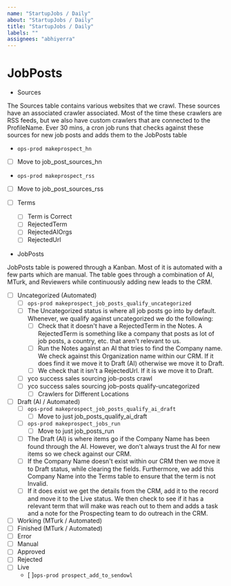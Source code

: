 ```yaml
---
name: "StartupJobs / Daily"
about: "StartupJobs / Daily"
title: "StartupJobs / Daily"
labels: ""
assignees: "abhiyerra"
---
```


# JobPosts

- Sources

The Sources table contains various websites that we crawl. These sources have an
associated crawler associated. Most of the time these crawlers are RSS feeds,
but we also have custom crawlers that are connected to the ProfileName. Ever 30
mins, a cron job runs that checks against these sources for new job posts and
adds them to the JobPosts table

- `ops-prod makeprospect_hn`

- [ ] Move to job_post_sources_hn

- `ops-prod makeprospect_rss`

- [ ] Move to job_post_sources_rss

- [ ] Terms
  - [ ] Term is Correct
  - [ ] RejectedTerm
  - [ ] RejectedAIOrgs
  - [ ] RejectedUrl

- JobPosts

JobPosts table is powered through a Kanban. Most of it is automated with a few parts which are manual. The table goes through a combination of AI, MTurk, and Reviewers while continuously adding new leads to the CRM.

- [ ] Uncategorized (Automated)
  - [ ] `ops-prod makeprospect_job_posts_qualify_uncategorized`
  - [ ] The Uncategorized status is where all job posts go into by default. Whenever, we qualify against uncategorized we do the following:
    - [ ] Check that it doesn't have a RejectedTerm in the Notes. A RejectedTerm is something like a company that posts as lot of job posts, a country, etc. that aren't relevant to us.
    - [ ] Run the Notes against an AI that tries to find the Company name. We check against this Organization name within our CRM. If it does find it we move it to Draft (AI) otherwise we move it to Draft.
    - [ ] We check that it isn't a RejectedUrl. If it is we move it to Draft.
  - [ ] yco success sales sourcing job-posts crawl
  - [ ] yco success sales sourcing job-posts qualify-uncategorized
    - [ ] Crawlers for Different Locations
- [ ] Draft (AI / Automated)
  - [ ] `ops-prod makeprospect_job_posts_qualify_ai_draft`
    - [ ] Move to just job_posts_qualify_ai_draft
  - [ ] `ops-prod makeprospect_jobs_run`
    - [ ] Move to just job_posts_run
  - [ ] The Draft (AI) is where items go if the Company Name has been found through the AI. However, we don't always trust the AI for new items so we check against our CRM.
  - [ ] If the Company Name doesn't exist within our CRM then we move it to Draft status, while clearing the fields. Furthermore, we add this Company Name into the Terms table to ensure that the term is not Invalid.
  - [ ] If it does exist we get the details from the CRM, add it to the record and move it to the Live status. We then check to see if it has a relevant term that will make was reach out to them and adds a task and a note for the Prospecting team to do outreach in the CRM.
- [ ] Working (MTurk / Automated)
- [ ] Finished (MTurk / Automated)
- [ ] Error
- [ ] Manual
- [ ] Approved
- [ ] Rejected
- [ ] Live
  - [ ]`ops-prod prospect_add_to_sendowl`
